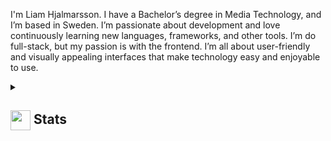 I'm Liam Hjalmarsson. I have a Bachelor’s degree in Media Technology, and I’m based in Sweden. I’m passionate about development and love continuously learning new languages, frameworks, and other tools.
I’m do full-stack, but my passion is with the frontend. I’m all about user-friendly and visually appealing interfaces that make technology easy and enjoyable to use.

<details>
  <summary><h2> <img align="center" src="https://github.com/LiamHjalmarsson/LiamHjalmarsson/blob/main/icons/stats.gif" width="32"/> Stats</h2></summary>
  <div align="center">
    ![](https://github-readme-stats.vercel.app/api?username=LiamHjalmarsson&theme=tokyonight&hide_border=false&include_all_commits=true&count_private=false)<br/>
    ![](https://github-readme-streak-stats.herokuapp.com/?user=LiamHjalmarsson&theme=tokyonight&hide_border=false)<br/>
    ![](https://github-readme-stats.vercel.app/api/top-langs/?username=LiamHjalmarsson&theme=tokyonight&hide_border=false&include_all_commits=true&count_private=false&layout=compact)<br/>
    ![](https://github-readme-activity-graph.vercel.app/graph?username=LiamHjalmarsson&theme=tokyo-night)
  </div>
</details>
